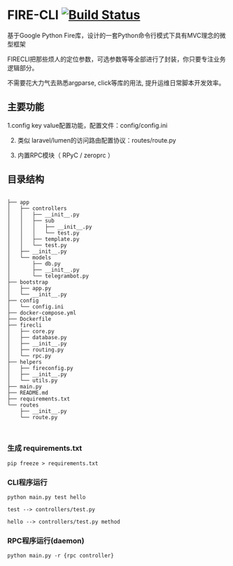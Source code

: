 
# FIRE-CLI [![Build Status](https://travis-ci.org/lifeblood/fire-cli.svg?branch=master)](https://travis-ci.org/lifeblood/fire-cli)


基于Google Python Fire库，设计的一套Python命令行模式下具有MVC理念的微型框架

FIRECLI把那些烦人的定位参数，可选参数等等全部进行了封装，你只要专注业务逻辑部分。

不需要花大力气去熟悉argparse, click等库的用法, 提升运维日常脚本开发效率。

## 主要功能

1.config key value配置功能，配置文件：config/config.ini

2. 类似 laravel/lumen的访问路由配置协议：routes/route.py

3. 内置RPC模块（ RPyC / zeroprc ）

## 目录结构


````
 
├── app
│   ├── controllers
│   │   ├── __init__.py
│   │   ├── sub
│   │   │   ├── __init__.py
│   │   │   └── test.py
│   │   ├── template.py
│   │   └── test.py
│   ├── __init__.py
│   └── models
│       ├── db.py
│       ├── __init__.py
│       └── telegrambot.py
├── bootstrap
│   ├── app.py
│   └── __init__.py
├── config
│   └── config.ini
├── docker-compose.yml
├── Dockerfile
├── firecli
│   ├── core.py
│   ├── database.py
│   ├── __init__.py
│   ├── routing.py
│   └── rpc.py
├── helpers
│   ├── fireconfig.py
│   ├── __init__.py
│   └── utils.py
├── main.py
├── README.md
├── requirements.txt
└── routes
    ├── __init__.py
    └── route.py 
    
    
````

### 生成 requirements.txt 
````
pip freeze > requirements.txt
````

### CLI程序运行

````
python main.py test hello

test --> controllers/test.py

hello --> controllers/test.py method

````

### RPC程序运行(daemon)

````
python main.py -r {rpc controller}

````
